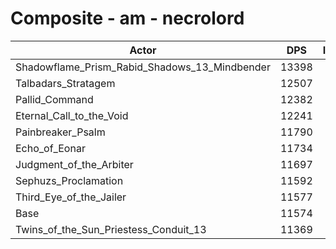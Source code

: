 # Composite - am - necrolord
| Actor | DPS | Increase |
|---|:---:|:---:|
|Shadowflame_Prism_Rabid_Shadows_13_Mindbender|13398|15.77%|
|Talbadars_Stratagem|12507|8.06%|
|Pallid_Command|12382|6.98%|
|Eternal_Call_to_the_Void|12241|5.76%|
|Painbreaker_Psalm|11790|1.87%|
|Echo_of_Eonar|11734|1.39%|
|Judgment_of_the_Arbiter|11697|1.06%|
|Sephuzs_Proclamation|11592|0.15%|
|Third_Eye_of_the_Jailer|11577|0.03%|
|Base|11574|0.00%|
|Twins_of_the_Sun_Priestess_Conduit_13|11369|-1.77%|
